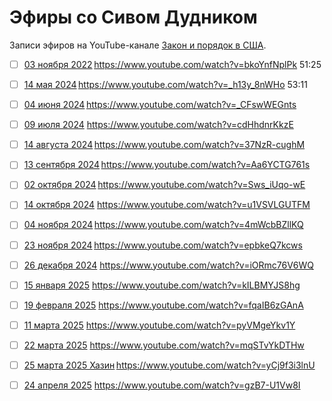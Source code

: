 # Эфиры со Сивом Дудником

Записи эфиров на YouTube-канале [Закон и порядок в США](https://www.youtube.com/@SteveDoudnik).

- [ ] [03 ноября 2022](2022_11_03.md) https://www.youtube.com/watch?v=bkoYnfNplPk 51:25

- [ ] [14 мая 2024](2024_05_14.md) https://www.youtube.com/watch?v=_h13y_8nWHo 53:11
- [ ] [04 июня 2024](2024_06_04.md) https://www.youtube.com/watch?v=_CFswWEGnts
- [ ] [09 июля 2024](2024_07_09.md) https://www.youtube.com/watch?v=cdHhdnrKkzE
- [ ] [14 августа 2024](2024_08_14.md) https://www.youtube.com/watch?v=37NzR-cughM
- [ ] [13 сентября 2024](2024_09_13.md) https://www.youtube.com/watch?v=Aa6YCTG761s
- [ ] [02 октября 2024](2024_10_02.md) https://www.youtube.com/watch?v=Sws_iUqo-wE
- [ ] [14 октября 2024](2024_10_14.md) https://www.youtube.com/watch?v=u1VSVLGUTFM
- [ ] [04 ноября 2024](2024_11_04.md) https://www.youtube.com/watch?v=4mWcbBZllKQ
- [ ] [23 ноября 2024](2024_11_23.md) https://www.youtube.com/watch?v=epbkeQ7kcws
- [ ] [26 декабря 2024](2024_12_26.md) https://www.youtube.com/watch?v=iORmc76V6WQ

- [ ] [15 января 2025](2025_01_15.md) https://www.youtube.com/watch?v=kILBMYJS8hg
- [ ] [19 февраля 2025](2025_02_19.md) https://www.youtube.com/watch?v=fqaIB6zGAnA
- [ ] [11 марта 2025](2025_03_11.md) https://www.youtube.com/watch?v=pyVMgeYkv1Y
- [ ] [22 марта 2025](2025_03_22.md) https://www.youtube.com/watch?v=mqSTvYkDTHw
- [ ] [25 марта 2025 Хазин](2025_03_25.md) https://www.youtube.com/watch?v=yCj9f3i3lnU
- [ ] [24 апреля 2025](2025_04_24.md) https://www.youtube.com/watch?v=gzB7-U1Vw8I
